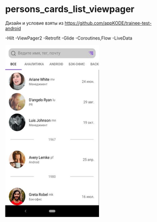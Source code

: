 # persons_cards_list_viewpager

Дизайн и условие взяты из
https://github.com/appKODE/trainee-test-android

-Hilt
-ViewPager2
-Retrofit
-Glide
-Coroutines,Flow
-LiveData

<img src="https://github.com/mironoff2007/persons_cards_list_viewpager/blob/master/preview.jpeg" width="300" height="550"/>
